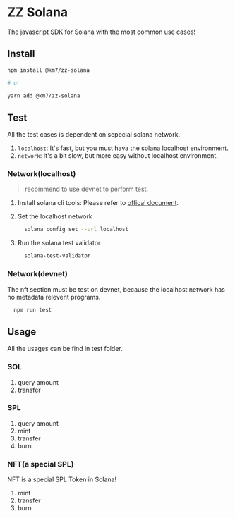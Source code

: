 # ZZ Solana

The javascript SDK for Solana with the most common use cases!

## Install

```sh
npm install @km7/zz-solana

# or 

yarn add @km7/zz-solana
```

## Test

All the test cases is dependent on sepecial solana network.

1. `localhost`: It's fast, but you must hava the solana localhost environment.
2. `network`: It's a bit slow, but more easy without localhost environment.

### Network(localhost)

> recommend to use devnet to perform test.

1. Install solana cli tools: Please refer to [offical document](https://docs.solana.com/cli/install-solana-cli-tools).
2. Set the localhost network

    ```sh
      solana config set --url localhost
    ```

3. Run the solana test validator

    ```sh
      solana-test-validator
    ```

### Network(devnet)

The nft section must be test on devnet, because the localhost network has no metadata relevent programs.

```sh
  npm run test
```

## Usage

All the usages can be find in test folder.

### SOL

1. query amount
2. transfer

### SPL

1. query amount
2. mint
3. transfer
4. burn

### NFT(a special SPL)

NFT is a special SPL Token in Solana!

1. mint
2. transfer
3. burn
